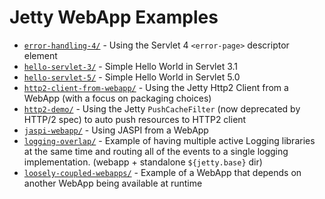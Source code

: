 # Jetty WebApp Examples

* [`error-handling-4/`](error-handling-4/) - Using the Servlet 4 `<error-page>` descriptor element
* [`hello-servlet-3/`](hello-servlet-3/) - Simple Hello World in Servlet 3.1
* [`hello-servlet-5/`](hello-servlet-5/) - Simple Hello World in Servlet 5.0
* [`http2-client-from-webapp/`](http2-client-from-webapp/) - Using the Jetty Http2 Client from a WebApp (with a focus on packaging choices)
* [`http2-demo/`](http2-demo/) - Using the Jetty `PushCacheFilter` (now deprecated by HTTP/2 spec) to auto push resources to HTTP2 client 
* [`jaspi-webapp/`](jaspi-webapp/) - Using JASPI from a WebApp
* [`logging-overlap/`](logging-overlap/) - Example of having multiple active Logging libraries at the same time and routing all of the events to a single logging implementation. (webapp + standalone `${jetty.base}` dir)
* [`loosely-coupled-webapps/`](loosely-coupled-webapps/) - Example of a WebApp that depends on another WebApp being available at runtime